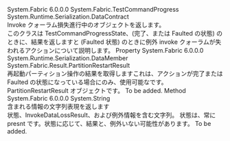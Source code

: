 <Type Name="PartitionRestartProgress" FullName="System.Fabric.PartitionRestartProgress">
  <TypeSignature Language="C#" Value="public sealed class PartitionRestartProgress : System.Fabric.TestCommandProgress" />
  <TypeSignature Language="ILAsm" Value=".class public auto ansi sealed beforefieldinit PartitionRestartProgress extends System.Fabric.TestCommandProgress" />
  <TypeSignature Language="DocId" Value="T:System.Fabric.PartitionRestartProgress" />
  <TypeSignature Language="VB.NET" Value="Public NotInheritable Class PartitionRestartProgress&#xA;Inherits TestCommandProgress" />
  <TypeSignature Language="F#" Value="type PartitionRestartProgress = class&#xA;    inherit TestCommandProgress" />
  <AssemblyInfo>
    <AssemblyName>System.Fabric</AssemblyName>
    <AssemblyVersion>6.0.0.0</AssemblyVersion>
  </AssemblyInfo>
  <Base>
    <BaseTypeName>System.Fabric.TestCommandProgress</BaseTypeName>
  </Base>
  <Interfaces />
  <Attributes>
    <Attribute>
      <AttributeName>System.Runtime.Serialization.DataContract</AttributeName>
    </Attribute>
  </Attributes>
  <Docs>
    <summary>
            Invoke クォーラム損失進行中のオブジェクトを返します。
            </summary>
    <remarks>
            このクラスは TestCommandProgressState、(完了、または Faulted の状態) のときに、結果を返しますと (Faulted 状態) のときに例外 invoke クォーラムが失われるアクションについて説明します。
            </remarks>
  </Docs>
  <Members>
    <Member MemberName="Result">
      <MemberSignature Language="C#" Value="public System.Fabric.Result.PartitionRestartResult Result { get; }" />
      <MemberSignature Language="ILAsm" Value=".property instance class System.Fabric.Result.PartitionRestartResult Result" />
      <MemberSignature Language="DocId" Value="P:System.Fabric.PartitionRestartProgress.Result" />
      <MemberSignature Language="VB.NET" Value="Public ReadOnly Property Result As PartitionRestartResult" />
      <MemberSignature Language="F#" Value="member this.Result : System.Fabric.Result.PartitionRestartResult" Usage="System.Fabric.PartitionRestartProgress.Result" />
      <MemberType>Property</MemberType>
      <AssemblyInfo>
        <AssemblyName>System.Fabric</AssemblyName>
        <AssemblyVersion>6.0.0.0</AssemblyVersion>
      </AssemblyInfo>
      <Attributes>
        <Attribute>
          <AttributeName>System.Runtime.Serialization.DataMember</AttributeName>
        </Attribute>
      </Attributes>
      <ReturnValue>
        <ReturnType>System.Fabric.Result.PartitionRestartResult</ReturnType>
      </ReturnValue>
      <Docs>
        <summary>
            再起動パーティション操作の結果を取得しますこれは、アクションが完了または Faulted の状態になっている場合にのみ、使用可能なです。
            </summary>
        <value>PartitionRestartResult オブジェクトです。</value>
        <remarks>To be added.</remarks>
      </Docs>
    </Member>
    <Member MemberName="ToString">
      <MemberSignature Language="C#" Value="public override string ToString ();" />
      <MemberSignature Language="ILAsm" Value=".method public hidebysig virtual instance string ToString() cil managed" />
      <MemberSignature Language="DocId" Value="M:System.Fabric.PartitionRestartProgress.ToString" />
      <MemberSignature Language="VB.NET" Value="Public Overrides Function ToString () As String" />
      <MemberSignature Language="F#" Value="override this.ToString : unit -&gt; string" Usage="partitionRestartProgress.ToString " />
      <MemberType>Method</MemberType>
      <AssemblyInfo>
        <AssemblyName>System.Fabric</AssemblyName>
        <AssemblyVersion>6.0.0.0</AssemblyVersion>
      </AssemblyInfo>
      <ReturnValue>
        <ReturnType>System.String</ReturnType>
      </ReturnValue>
      <Parameters />
      <Docs>
        <summary>
            含まれる情報の文字列表現を返します
            </summary>
        <returns>状態、InvokeDataLossResult、および例外情報を含む文字列。
            状態は、常に presnt です。状態に応じて、結果と、例外いない可能性があります。</returns>
        <remarks>To be added.</remarks>
      </Docs>
    </Member>
  </Members>
</Type>